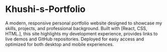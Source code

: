 # Khushi-s-Portfolio
 A modern, responsive personal portfolio website designed to showcase my skills, projects, and professional background. Built with [React, CSS, HTML.], this site highlights my development experience, provides links to live demos and GitHub repositories. Deployed for easy access and optimized for both desktop and mobile experiences.
